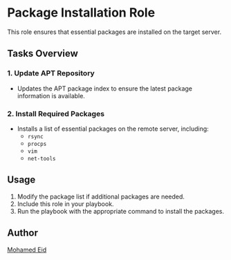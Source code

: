 # Package Installation Role

This role ensures that essential packages are installed on the target server.

## Tasks Overview

### 1. Update APT Repository
- Updates the APT package index to ensure the latest package information is available.

### 2. Install Required Packages
- Installs a list of essential packages on the remote server, including:
  - `rsync`
  - `procps`
  - `vim`
  - `net-tools`

## Usage

1. Modify the package list if additional packages are needed.
2. Include this role in your playbook.
3. Run the playbook with the appropriate command to install the packages.

## Author

[Mohamed Eid](https://github.com/moeid404)